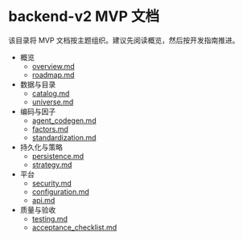 # backend-v2 MVP 文档

该目录将 MVP 文档按主题组织。建议先阅读概览，然后按开发指南推进。

- 概览
  - [overview.md](./overview.md)
  - [roadmap.md](./roadmap.md)
- 数据与目录
  - [catalog.md](./catalog.md)
  - [universe.md](./universe.md)
- 编码与因子
  - [agent_codegen.md](./agent_codegen.md)
  - [factors.md](./factors.md)
  - [standardization.md](./standardization.md)
- 持久化与策略
  - [persistence.md](./persistence.md)
  - [strategy.md](./strategy.md)
- 平台
  - [security.md](./security.md)
  - [configuration.md](./configuration.md)
  - [api.md](./api.md)
- 质量与验收
  - [testing.md](./testing.md)
  - [acceptance_checklist.md](./acceptance_checklist.md)
